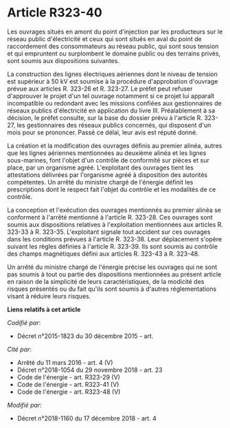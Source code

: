 # Article R323-40

Les ouvrages situés en amont du point d'injection par les producteurs sur le réseau public d'électricité et ceux qui sont
situés en aval du point de raccordement des consommateurs au réseau public, qui sont sous tension et qui empruntent ou
surplombent le domaine public ou des terrains privés, sont soumis aux dispositions suivantes.

La construction des lignes électriques aériennes dont le niveau de tension est supérieur à 50 kV est soumise à la procédure
d'approbation d'ouvrage prévue aux articles R. 323-26 et R. 323-27. Le préfet peut refuser d'approuver le projet d'un tel
ouvrage notamment si ce projet lui apparaît incompatible ou redondant avec les missions confiées aux gestionnaires de réseaux
publics d'électricité en application du livre III. Préalablement à sa décision, le préfet consulte, sur la base du dossier
prévu à l'article R. 323-27, les gestionnaires des réseaux publics concernés, qui disposent d'un mois pour se prononcer.
Passé ce délai, leur avis est réputé donné.

La création et la modification des ouvrages définis au premier alinéa, autres que les lignes aériennes mentionnées au
deuxième alinéa et les lignes sous-marines, font l'objet d'un contrôle de conformité sur pièces et sur place, par un
organisme agréé. L'exploitant des ouvrages tient les attestations délivrées par l'organisme agréé à disposition des autorités
compétentes. Un arrêté du ministre chargé de l'énergie définit les prescriptions dont le respect fait l'objet du contrôle et
les modalités de ce contrôle.

La conception et l'exécution des ouvrages mentionnés au premier alinéa se conforment à l'arrêté mentionné à l'article R.
323-28. Ces ouvrages sont soumis aux dispositions relatives à l'exploitation mentionnées aux articles R. 323-33 à R. 323-35.
L'exploitant signale tout accident sur ces ouvrages dans les conditions prévues à l'article R. 323-38. Leur déplacement
s'opère suivant les règles définies à l'article R. 323-39. Ils sont soumis au contrôle des champs magnétiques défini aux
articles R. 323-43 à R. 323-48.

Un arrêté du ministre chargé de l'énergie précise les ouvrages qui ne sont pas soumis à tout ou partie des dispositions
mentionnées au présent article en raison de la simplicité de leurs caractéristiques, de la modicité des risques présentés ou
du fait qu'ils sont soumis à d'autres réglementations visant à réduire leurs risques.

**Liens relatifs à cet article**

_Codifié par_:

  - Décret n°2015-1823 du 30 décembre 2015 - art.

_Cité par_:

  - Arrêté du 11 mars 2016 - art. 4 (V)
  - Décret n°2018-1054 du 29 novembre 2018 - art. 23
  - Code de l'énergie - art. R323-29 (V)
  - Code de l'énergie - art. R323-41 (V)
  - Code de l'énergie - art. R323-48 (V)

_Modifié par_:

  - Décret n°2018-1160 du 17 décembre 2018 - art. 4
